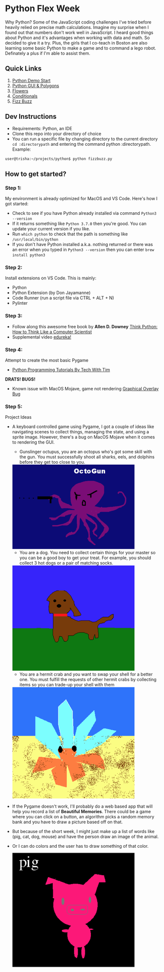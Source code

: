 # Python Flex Week 

Why Python? Some of the JavaScript coding challenges I've tried before heavily relied on precise math calculations. Imagine my surprise when I found out that numbers don't work well in JavaScript. I heard good things about Python and it's advantages when working with data and math. So decided to give it a try. Plus, the girls that I co-teach in Boston are also learning some basic Python to make a game and to command a lego robot. Definately a plus if I'm able to assist them. 

## Quick Links
1. [Python Demo Start](python_demo.py)
2. [Python GUI & Polygons](mypolygon.py)
3. [Flowers](flowers.py)
4. [Conditionals](conditionals.py)
5. [Fizz Buzz](fizzbuzz.py)

## Dev Instructions
- Requirements: Python, an IDE
- Clone this repo into your directory of choice
- You can run a specific file by changing directory to the current directory `cd :directorypath` and entering the command python :directorypath. Example:

```bash
user@trisha:~/projects/python$ python fizzbuzz.py
```

## How to get started?

### Step 1: 
My environment is already optimized for MacOS and VS Code. Here's how I got started: 

- Check to see if you have Python already installed via command `Python3 --version`
- If it returns something like `Python 3.7.0` then you're good. You can update your current version if you like. 
- Run `which python` to check that the path is something like `/usr/local/bin/python`
- If you don't have Python installed a.k.a. nothing returned or there was an error when you typed in `Python3 --version` then you can enter `brew install python3`

### Step 2: 
Install extensions on VS Code. This is mainly:

- Python
- Python Extension (by Don Jayamanne)
- Code Runner (run a script file via CTRL + ALT + N)
- Pylinter 

### Step 3:  
- Follow along this awesome free book by **Allen D. Downey** [Think Python: How to Think Like a Computer Scientist](http://greenteapress.com/thinkpython2/html/index.html)
- Supplemental video [edureka!](https://www.youtube.com/watch?v=NKVOjPHfiSA&t=566s)

### Step 4:  
Attempt to create the most basic Pygame
- [Python Programming Tutorials By Tech With Tim](https://www.youtube.com/watch?v=OFrLs22MDAw&list=PLzMcBGfZo4-mFu00qxl0a67RhjjZj3jXm)

**DRATS! BUGS!**

- Known issue with MacOS Mojave, game not rendering [Graphical Overlay Bug](https://github.com/pygame/pygame/issues/555)

### Step 5: 
Project Ideas

- A keyboard controlled game using Pygame, I got a couple of ideas like navigating scenes to collect things, managing the state, and using a sprite image. However, there's a bug on MacOS Mojave when it comes to rendering the GUI. 
    - Gunslinger octupus, you are an octopus who's got some skill with the gun. You must successfully shoot all sharks, eels, and dolphins before they get too close to you.

  <img src="assets/octogun.png" alt="OctoGun" width="400px">
  
    - You are a dog. You need to collect certain things for your master so you can be a good boy to get your treat. For example, you should collect 3 hot dogs or a pair of matching socks. 

  <img src="assets/dog.png" alt="Good Dog" width="400px">

    - You are a hermit crab and you want to swap your shell for a better one. You must fulfill the requests of other hermit crabs by collecting items so  you can trade-up your shell with them

  <img src="assets/hermit.png" alt="Good Dog" width="400px">

- If the Pygame doesn't work, I'll probably do a web based app that will help you record a list of **Beautiful Memories**. There could be a game where you can click on a button, an algorithm picks a random memory bank and you have to draw a picture based off on that.
- But because of the short week, I might just make up a list of words like (pig, cat, dog, mouse) and have the person draw an image of the animal. 
- Or I can do colors and the user has to draw something of that color. 

  <img src="assets/pig.png" alt="Pig" width="400px">
